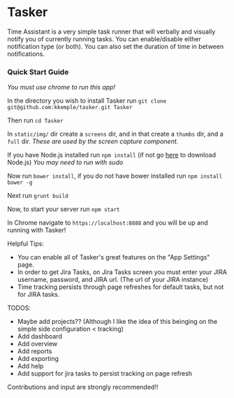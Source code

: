 # Tasker

Time Assistant is a very simple task runner that will verbally and visually notify you of currently running tasks. You can enable/disable either notification type (or both). You can also set the duration of time in between notifications.

### Quick Start Guide

*You must use chrome to run this app!*

In the directory you wish to install Tasker run `git clone git@github.com:kkemple/tasker.git Tasker`

Then run `cd Tasker`

In `static/img/` dir create a `screens` dir, and in that create a `thumbs` dir, and a `full` dir. *These are used by the screen capture component.*

If you have Node.js installed run `npm install` (if not go [here](http://nodejs.org) to download Node.js) *You may need to run with sudo*

Now run `bower install`, if you do not have bower installed run `npm install bower -g`

Next run `grunt build`

Now, to start your server run `npm start`

In Chrome navigate to `https://localhost:8888` and you will be up and running with Tasker!

Helpful Tips:
- You can enable all of Tasker's great features on the "App Settings" page.
- In order to get Jira Tasks, on Jira Tasks screen you must enter your JIRA username, password, and JIRA url. (The url of your JIRA instance)
- Time tracking persists through page refreshes for default tasks, but not for JIRA tasks.

TODOS:
- Maybe add projects?? (Although I like the idea of this beinging on the simple side configuration < tracking)
- Add dashboard
- Add overview
- Add reports
- Add exporting
- Add help
- Add support for jira tasks to persist tracking on page refresh

Contributions and input are strongly recommended!!
